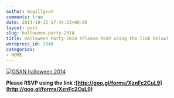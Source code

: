 ```yaml
---
author: mcgillgsan
comments: true
date: 2014-10-15 17:44:23+00:00
layout: post
slug: halloween-party-2014
title: Halloween Party-2014 (Please RSVP using the link below)
wordpress_id: 1940
categories:
- HOME
---
```


[![GSAN halloween 2014](https://gsaneuro.files.wordpress.com/2014/10/gsan-halloween-2014.jpg)](https://gsaneuro.files.wordpress.com/2014/10/gsan-halloween-2014.jpg)



**Please RSVP using the link :[http://goo.gl/forms/XznFc2CuL9](http://goo.gl/forms/XznFc2CuL9)**




